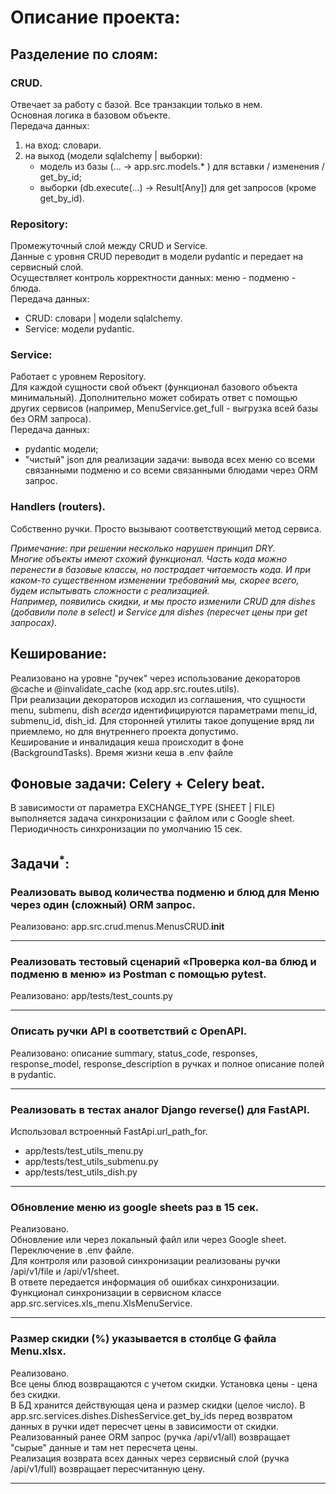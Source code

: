 # Описание проекта:
## Разделение по слоям:
### CRUD.
Отвечает за работу с базой. Все транзакции только в нем.\
Основная логика в базовом объекте.\
Передача данных:
1. на вход: словари.
2. на выход (модели sqlalchemy | выборки):
   * модель из базы (... -> app.src.models.* ) для вставки / изменения / get_by_id;
   * выборки (db.execute(...) -> Result[Any]) для get запросов (кроме get_by_id).
### Repository:
Промежуточный слой между CRUD и Service.\
Данные с уровня CRUD переводит в модели pydantic и передает на сервисный слой.\
Осуществляет контроль корректности данных: меню - подменю - блюда.\
Передача данных:
   * CRUD: словари | модели sqlalchemy.
   * Service: модели pydantic.
### Service:
Работает с уровнем Repository.\
Для каждой сущности свой объект (функционал базового объекта минимальный).
Дополнительно может собирать ответ с помощью других сервисов (например,
MenuService.get_full - выгрузка всей базы без ORM запроса).\
Передача данных:
   * pydantic модели;
   * "чистый" json для реализации задачи: вывода всех меню со всеми связанными подменю и со всеми связанными блюдами через ORM запрос.
### Handlers (routers).
Собственно ручки. Просто вызывают соответствующий метод сервиса.

<i>Примечание: при решении несколько нарушен принцип DRY.\
Многие объекты имеют схожий функционал. Часть кода можно перенести в базовые классы, но
пострадает читаемость кода. И при каком-то существенном изменении требований мы,
скорее всего, будем испытывать сложности с реализацией.\
Например, появились скидки, и мы просто изменили CRUD для dishes (добавили поле в select)
и Service для dishes (пересчет цены при get запросах).</i>

## Кеширование:
Реализовано на уровне "ручек" через использование декораторов @cache и @invalidate_cache (код app.src.routes.utils).\
При реализации декораторов исходил из соглашения, что сущности menu, submenu, dish <i>всегда</i> идентифицируются
параметрами menu_id, submenu_id, dish_id. Для сторонней утилиты такое допущение вряд ли приемлемо, но для
внутреннего проекта допустимо.\
Кеширование и инвалидация кеша происходит в фоне (BackgroundTasks).
Время жизни кеша в .env файле

## Фоновые задачи: Celery + Celery beat.
В зависимости от параметра EXCHANGE_TYPE (SHEET | FILE) выполняется задача синхронизации
с файлом или с Google sheet. Периодичность синхронизации по умолчанию 15 сек.

## Задачи<sup><b>*</b></sup>:

### Реализовать вывод количества подменю и блюд для Меню через один (сложный) ORM запрос.
Реализовано: app.src.crud.menus.MenusCRUD.__init__

-----
### Реализовать тестовый сценарий «Проверка кол-ва блюд и подменю в меню» из Postman с помощью pytest.
Реализовано: app/tests/test_counts.py

-----
### Описать ручки API в соответствий c OpenAPI.
Реализовано: описание summary, status_code, responses, response_model, response_description в ручках и
полное описание полей в pydantic.

-----
### Реализовать в тестах аналог Django reverse() для FastAPI.
Использовал встроенный FastApi.url_path_for.
   * app/tests/test_utils_menu.py
   * app/tests/test_utils_submenu.py
   * app/tests/test_utils_dish.py

-----
### Обновление меню из google sheets раз в 15 сек.
Реализовано.\
Обновление или через локальный файл или через Google sheet.\
Переключение в .env файле.\
Для контроля или разовой синхронизации реализованы ручки /api/v1/file и /api/v1/sheet.\
В ответе передается информация об ошибках синхронизации.\
Функционал синхронизации в сервисном классе app.src.services.xls_menu.XlsMenuService.

-----
### Размер скидки (%) указывается в столбце G файла Menu.xlsx.
Реализовано.\
Все цены блюд возвращаются с учетом скидки. Установка цены - цена без скидки.\
В БД хранится действующая цена и размер скидки (целое число).
В app.src.services.dishes.DishesService.get_by_ids перед возвратом данных в ручки идет
пересчет цены в зависимости от скидки. \
Реализованный ранее ORM запрос (ручка /api/v1/all) возвращает "сырые" данные и там нет
пересчета цены.\
Реализация возврата всех данных через сервисный слой (ручка /api/v1/full) возвращает
пересчитанную цену.

-----
